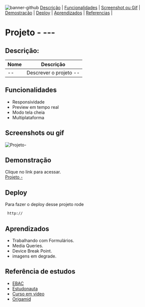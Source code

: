 ![banner-github](https://github.com/emmanuelmarcosdeoliveira/template-frontend/blob/main/assets/banner%20template.png)
[Descrição](#descrição) |
[Funcionalidades](#funcionalidades) |
[Screenshot ou Gif](#screenshots-ou-gif) |
[Demostração](n#demonstração) |
[Deploy](#deploy) |
[Aprendizados](#aprendizados) |
[Referencias](#referência) |

# Projeto - ---

## Descrição:

| Nome | Descrição              |
| ---- | ---------------------- |
| --   | Descrever o projeto -- |

## Funcionalidades

- Responsividade
- Preview em tempo real
- Modo tela cheia
- Multiplataforma

## Screenshots ou gif

![Projeto- ](/)

## Demonstração

Clique no link para acessar. <br>
[Projeto - ](http://www.projeto-login-liard.vercel.app/)

## Deploy

Para fazer o deploy desse projeto rode

```bash
 http://
```

## Aprendizados

- Trabalhando com Formulários.
- Media Queries.
- Device Break Point.
- imagens em degrade.

## Referência de estudos

- [EBAC](https://ebaconline.com.br/)
- [Estudonauta](https://www.estudonauta.com/)
- [Curso em video](https://cursoemvideo.com)
- [Origamid](https://origamid.com)
